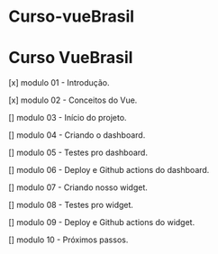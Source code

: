 # Curso-vueBrasil

# Curso VueBrasil

[x] modulo 01 - Introdução.

[x] modulo 02 - Conceitos do Vue.

[] modulo 03 - Início do projeto.

[] modulo 04 - Criando o dashboard.

[] modulo 05 - Testes pro dashboard.

[] modulo 06 - Deploy e Github actions do dashboard.

[] modulo 07 - Criando nosso widget.

[] modulo 08 - Testes pro widget.

[] modulo 09 - Deploy e Github actions do widget.

[] modulo 10 - Próximos passos.
